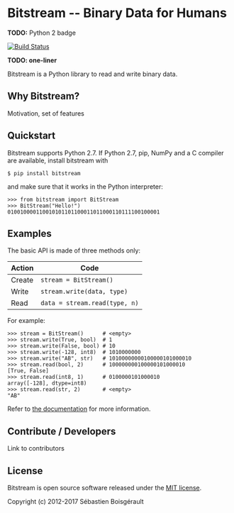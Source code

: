 # Bitstream -- Binary Data for Humans

**TODO:** Python 2 badge

[![Build Status](https://travis-ci.org/boisgera/bitstream.svg?branch=master)](https://travis-ci.org/boisgera/bitstream)

**TODO: one-liner**

Bitstream is a Python library to read and write binary data.

Why Bitstream?
--------------------------------------------------------------------------------

Motivation, set of features


Quickstart
--------------------------------------------------------------------------------

Bitstream supports Python 2.7.
If Python 2.7, pip, NumPy and a C compiler 
are available, install bitstream with

    $ pip install bitstream

[pip]: https://packaging.python.org/tutorials/installing-packages/#install-pip-setuptools-and-wheel

and make sure that it works in the Python interpreter:

    >>> from bitstream import BitStream
    >>> BitStream("Hello!")
    010010000110010101101100011011000110111100100001


Examples
--------------------------------------------------------------------------------

The basic API is made of three methods only:

| Action  | Code                          |
|---------|-------------------------------|
| Create  | `stream = BitStream()`        |
| Write   | `stream.write(data, type)`    |
| Read    | `data = stream.read(type, n)` |

For example:

    >>> stream = BitStream()      # <empty>
    >>> stream.write(True, bool)  # 1
    >>> stream.write(False, bool) # 10
    >>> stream.write(-128, int8)  # 1010000000
    >>> stream.write("AB", str)   # 10100000000100000101000010
    >>> stream.read(bool, 2)      # 100000000100000101000010
    [True, False]
    >>> stream.read(int8, 1)      # 0100000101000010
    array([-128], dtype=int8)
    >>> stream.read(str, 2)       # <empty>
    "AB"

Refer to [the documentation](http://boisgera.github.io/bitstream/) for more
information.


Contribute / Developers
--------------------------------------------------------------------------------

Link to contributors

License
--------------------------------------------------------------------------------

Bitstream is open source software released under the [MIT license](LICENSE.txt).

Copyright (c) 2012-2017 Sébastien Boisgérault



